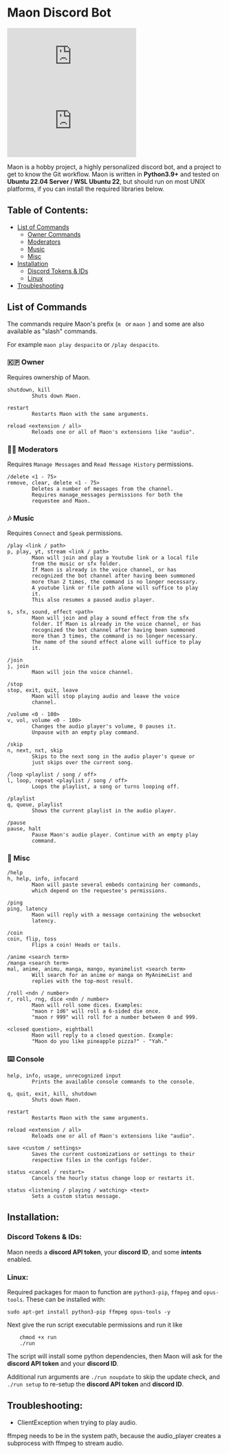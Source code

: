 # Maon Discord Bot

[![Issues][issues-shield]][issues-url]
[![Issues-Closed][issues-closed-shield]][issues-closed-url]

Maon is a hobby project, a highly personalized discord bot, and a project to get to know the Git workflow.
Maon is written in **Python3.9+** and tested on **Ubuntu 22.04 Server / WSL Ubuntu 22**, but should run on most UNIX platforms, if you can install the required libraries below. 

## Table of Contents:

- [List of Commands](#list-of-commands)
    - [Owner Commands](#--owner)
    - [Moderators](#--moderators)
    - [Music](#--music)
    - [Misc](#--misc)
- [Installation](#installation)
    - [Discord Tokens & IDs](#discord-tokens--ids)
    - [Linux](#linux)
- [Troubleshooting](#troubleshooting)

## List of Commands

The commands require Maon's prefix (`m ` or `maon `) and some are also available as "slash" commands.

For example `maon play despacito` or `/play despacito`.

### 🇰🇵 Owner

Requires ownership of Maon.

```
shutdown, kill
        Shuts down Maon.

restart
        Restarts Maon with the same arguments.

reload <extension / all>
        Reloads one or all of Maon's extensions like "audio".
```

### 🏳️‍🌈 Moderators

Requires `Manage Messages` and `Read Message History` permissions.

```
/delete <1 - 75>
remove, clear, delete <1 - 75>
        Deletes a number of messages from the channel.
        Requires manage_messages permissions for both the
        requestee and Maon.

```

### 🎶 Music

Requires `Connect` and `Speak` permissions.

```
/play <link / path>
p, play, yt, stream <link / path>
        Maon will join and play a Youtube link or a local file
        from the music or sfx folder.
        If Maon is already in the voice channel, or has
        recognized the bot channel after having been summoned
        more than 2 times, the command is no longer necessary.
        A youtube link or file path alone will suffice to play
        it.
        This also resumes a paused audio player.

s, sfx, sound, effect <path>
        Maon will join and play a sound effect from the sfx 
        folder. If Maon is already in the voice channel, or has
        recognized the bot channel after having been summoned
        more than 3 times, the command is no longer necessary.
        The name of the sound effect alone will suffice to play
        it.

/join
j, join
        Maon will join the voice channel.

/stop
stop, exit, quit, leave
        Maon will stop playing audio and leave the voice
        channel.

/volume <0 - 100>
v, vol, volume <0 - 100>
        Changes the audio player's volume, 0 pauses it.
        Unpause with an empty play command.

/skip
n, next, nxt, skip
        Skips to the next song in the audio player's queue or
        just skips over the current song.

/loop <playlist / song / off>
l, loop, repeat <playlist / song / off>
        Loops the playlist, a song or turns looping off.

/playlist
q, queue, playlist
        Shows the current playlist in the audio player.

/pause
pause, halt
        Pause Maon's audio player. Continue with an empty play
        command.
```

### 🔰 Misc

```
/help
h, help, info, infocard
        Maon will paste several embeds containing her commands,
        which depend on the requestee's permissions.

/ping
ping, latency
        Maon will reply with a message containing the websocket
        latency.

/coin
coin, flip, toss
        Flips a coin! Heads or tails.

/anime <search term>
/manga <search term>
mal, anime, animu, manga, mango, myanimelist <search term>
        Will search for an anime or manga on MyAnimeList and
        replies with the top-most result.

/roll <ndn / number>
r, roll, rng, dice <ndn / number>
        Maon will roll some dices. Examples:
        "maon r 1d6" will roll a 6-sided die once.
        "maon r 999" will roll for a number between 0 and 999.

<closed question>, eightball
        Maon will reply to a closed question. Example:
        "Maon do you like pineapple pizza?" - "Yah."
```

### ⌨️ Console

```
help, info, usage, unrecognized input
        Prints the available console commands to the console.

q, quit, exit, kill, shutdown
        Shuts down Maon.

restart
        Restarts Maon with the same arguments.

reload <extension / all>
        Reloads one or all of Maon's extensions like "audio".

save <custom / settings>
        Saves the current customizations or settings to their
        respective files in the configs folder.

status <cancel / restart>
        Cancels the hourly status change loop or restarts it.

status <listening / playing / watching> <text>
        Sets a custom status message.
```

## Installation:

### Discord Tokens & IDs:

Maon needs a **discord API token**, your **discord ID**, and some **intents** enabled.

### Linux:

Required packages for maon to function are `python3-pip`, `ffmpeg` and `opus-tools`. These can be installed with:

    sudo apt-get install python3-pip ffmpeg opus-tools -y

Next give the run script executable permissions and run it like

        chmod +x run
        ./run

The script will install some python dependencies, then Maon will ask for the **discord API token** and your **discord ID**.

Additional run arguments are `./run noupdate` to skip the update check, and `./run setup` to re-setup the **discord API token** and **discord ID**.

## Troubleshooting:

- ClientException when trying to play audio.

ffmpeg needs to be in the system path, because the audio_player creates a subprocess with ffmpeg to stream audio.


[issues-shield]: https://img.shields.io/github/issues-raw/raesoft/Maon.py?color=F8D386&style=flat-square
[issues-url]: https://github.com/raesoft/Maon.py/issues
[issues-closed-shield]: https://img.shields.io/github/issues-closed-raw/raesoft/Maon.py?color=AAF786&style=flat-square
[issues-closed-url]: https://github.com/raesoft/Maon.py/issues?q=is%3Aissue+is%3Aclosed
[discord-developer-url]: https://discord.com/developers/applications
